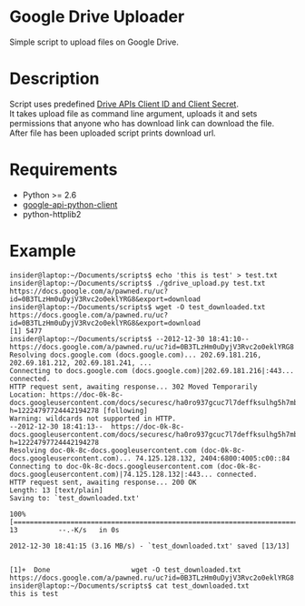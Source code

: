 Google Drive Uploader
===========

Simple script to upload files on Google Drive.

# Description
Script uses predefined [Drive APIs Client ID and Client Secret](https://developers.google.com/drive/quickstart-python#step_1_enable_the_drive_api).  
It takes upload file as command line argument, uploads it and sets permissions that anyone who has download link can download the file.  
After file has been uploaded script prints download url.

# Requirements
  * Python >= 2.6
  * [google-api-python-client](http://code.google.com/p/google-api-python-client/)
  * python-httplib2

# Example
    insider@laptop:~/Documents/scripts$ echo 'this is test' > test.txt
    insider@laptop:~/Documents/scripts$ ./gdrive_upload.py test.txt 
    https://docs.google.com/a/pawned.ru/uc?id=0B3TLzHm0uDyjV3Rvc2o0eklYRG8&export=download
    insider@laptop:~/Documents/scripts$ wget -O test_downloaded.txt https://docs.google.com/a/pawned.ru/uc?id=0B3TLzHm0uDyjV3Rvc2o0eklYRG8&export=download
    [1] 5477
    insider@laptop:~/Documents/scripts$ --2012-12-30 18:41:10--  https://docs.google.com/a/pawned.ru/uc?id=0B3TLzHm0uDyjV3Rvc2o0eklYRG8
    Resolving docs.google.com (docs.google.com)... 202.69.181.216, 202.69.181.212, 202.69.181.241, ...
    Connecting to docs.google.com (docs.google.com)|202.69.181.216|:443... connected.
    HTTP request sent, awaiting response... 302 Moved Temporarily
    Location: https://doc-0k-8c-docs.googleusercontent.com/docs/securesc/ha0ro937gcuc7l7deffksulhg5h7mbp1/ebe7lq9nngg57osq2osphf1pu8dj719i/1356861600000/16139596377165396196/*/0B3TLzHm0uDyjV3Rvc2o0eklYRG8?h=12224797724442194278 [following]
    Warning: wildcards not supported in HTTP.
    --2012-12-30 18:41:13--  https://doc-0k-8c-docs.googleusercontent.com/docs/securesc/ha0ro937gcuc7l7deffksulhg5h7mbp1/ebe7lq9nngg57osq2osphf1pu8dj719i/1356861600000/16139596377165396196/*/0B3TLzHm0uDyjV3Rvc2o0eklYRG8?h=12224797724442194278
    Resolving doc-0k-8c-docs.googleusercontent.com (doc-0k-8c-docs.googleusercontent.com)... 74.125.128.132, 2404:6800:4005:c00::84
    Connecting to doc-0k-8c-docs.googleusercontent.com (doc-0k-8c-docs.googleusercontent.com)|74.125.128.132|:443... connected.
    HTTP request sent, awaiting response... 200 OK
    Length: 13 [text/plain]
    Saving to: `test_downloaded.txt'

    100%[===============================================================================================================================>] 13          --.-K/s   in 0s      

    2012-12-30 18:41:15 (3.16 MB/s) - `test_downloaded.txt' saved [13/13]


    [1]+  Done                    wget -O test_downloaded.txt https://docs.google.com/a/pawned.ru/uc?id=0B3TLzHm0uDyjV3Rvc2o0eklYRG8
    insider@laptop:~/Documents/scripts$ cat test_downloaded.txt 
    this is test

